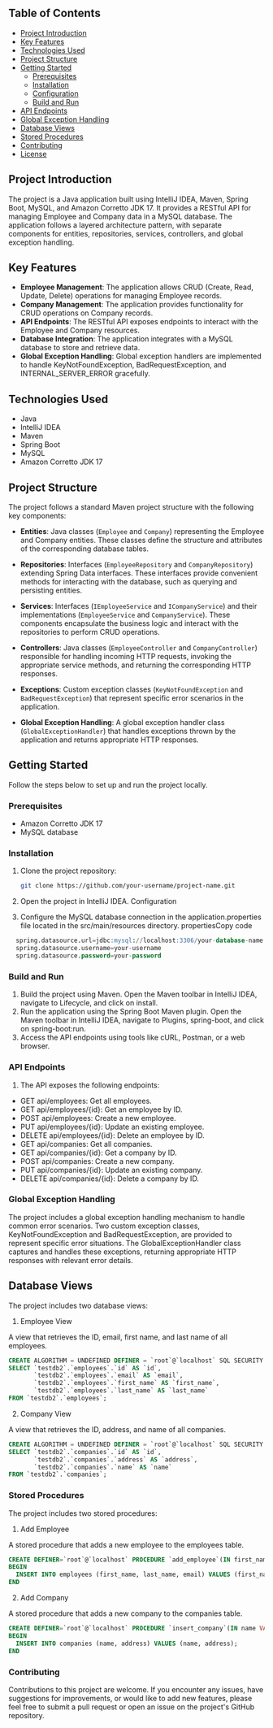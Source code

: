 
## Table of Contents

- [Project Introduction](#project-introduction)
- [Key Features](#key-features)
- [Technologies Used](#technologies-used)
- [Project Structure](#project-structure)
- [Getting Started](#getting-started)
  - [Prerequisites](#prerequisites)
  - [Installation](#installation)
  - [Configuration](#configuration)
  - [Build and Run](#build-and-run)
- [API Endpoints](#api-endpoints)
- [Global Exception Handling](#global-exception-handling)
- [Database Views](#database-views)
- [Stored Procedures](#stored-procedures)
- [Contributing](#contributing)
- [License](#license)

## Project Introduction

The project is a Java application built using IntelliJ IDEA, Maven, Spring Boot, MySQL, and Amazon Corretto JDK 17. It provides a RESTful API for managing Employee and Company data in a MySQL database. The application follows a layered architecture pattern, with separate components for entities, repositories, services, controllers, and global exception handling.

## Key Features

- **Employee Management**: The application allows CRUD (Create, Read, Update, Delete) operations for managing Employee records.
- **Company Management**: The application provides functionality for CRUD operations on Company records.
- **API Endpoints**: The RESTful API exposes endpoints to interact with the Employee and Company resources.
- **Database Integration**: The application integrates with a MySQL database to store and retrieve data.
- **Global Exception Handling**: Global exception handlers are implemented to handle KeyNotFoundException, BadRequestException, and INTERNAL_SERVER_ERROR gracefully.

## Technologies Used

- Java
- IntelliJ IDEA
- Maven
- Spring Boot
- MySQL
- Amazon Corretto JDK 17

## Project Structure

The project follows a standard Maven project structure with the following key components:

- **Entities**: Java classes (`Employee` and `Company`) representing the Employee and Company entities. These classes define the structure and attributes of the corresponding database tables.

- **Repositories**: Interfaces (`EmployeeRepository` and `CompanyRepository`) extending Spring Data interfaces. These interfaces provide convenient methods for interacting with the database, such as querying and persisting entities.

- **Services**: Interfaces (`IEmployeeService` and `ICompanyService`) and their implementations (`EmployeeService` and `CompanyService`). These components encapsulate the business logic and interact with the repositories to perform CRUD operations.

- **Controllers**: Java classes (`EmployeeController` and `CompanyController`) responsible for handling incoming HTTP requests, invoking the appropriate service methods, and returning the corresponding HTTP responses.

- **Exceptions**: Custom exception classes (`KeyNotFoundException` and `BadRequestException`) that represent specific error scenarios in the application.

- **Global Exception Handling**: A global exception handler class (`GlobalExceptionHandler`) that handles exceptions thrown by the application and returns appropriate HTTP responses.

## Getting Started

Follow the steps below to set up and run the project locally.

### Prerequisites

- Amazon Corretto JDK 17
- MySQL database

### Installation

1. Clone the project repository:

   ```bash
   git clone https://github.com/your-username/project-name.git


2. Open the project in IntelliJ IDEA.
Configuration

1. Configure the MySQL database connection in the application.properties file located in the src/main/resources directory.
propertiesCopy code
```sql
  spring.datasource.url=jdbc:mysql://localhost:3306/your-database-name 
  spring.datasource.username=your-username 
  spring.datasource.password=your-password 
```
### Build and Run

1. Build the project using Maven. Open the Maven toolbar in IntelliJ IDEA, navigate to Lifecycle, and click on install.
2. Run the application using the Spring Boot Maven plugin. Open the Maven toolbar in IntelliJ IDEA, navigate to Plugins, spring-boot, and click on spring-boot:run.
3. Access the API endpoints using tools like cURL, Postman, or a web browser.

### API Endpoints

 1. The API exposes the following endpoints:

* GET api/employees: Get all employees.
* GET api/employees/{id}: Get an employee by ID.
* POST api/employees: Create a new employee.
* PUT api/employees/{id}: Update an existing employee.
* DELETE api/employees/{id}: Delete an employee by ID.
* GET api/companies: Get all companies.
* GET api/companies/{id}: Get a company by ID.
* POST api/companies: Create a new company.
* PUT api/companies/{id}: Update an existing company.
* DELETE api/companies/{id}: Delete a company by ID.

### Global Exception Handling

   The project includes a global exception handling mechanism to handle common error scenarios. Two custom exception classes, KeyNotFoundException and BadRequestException, are provided to represent specific error situations. The GlobalExceptionHandler class captures and handles these exceptions, returning appropriate HTTP responses with relevant error details.

## Database Views

The project includes two database views:

1.  Employee View

A view that retrieves the ID, email, first name, and last name of all employees.

```sql
CREATE ALGORITHM = UNDEFINED DEFINER = `root`@`localhost` SQL SECURITY DEFINER VIEW `testdb2`.`all_employees_view` AS
SELECT `testdb2`.`employees`.`id` AS `id`,
       `testdb2`.`employees`.`email` AS `email`,
       `testdb2`.`employees`.`first_name` AS `first_name`,
       `testdb2`.`employees`.`last_name` AS `last_name`
FROM `testdb2`.`employees`;
```
2. Company View

A view that retrieves the ID, address, and name of all companies.


```sql
CREATE ALGORITHM = UNDEFINED DEFINER = `root`@`localhost` SQL SECURITY DEFINER VIEW `testdb2`.`all_companies_view` AS
SELECT `testdb2`.`companies`.`id` AS `id`,
       `testdb2`.`companies`.`address` AS `address`,
       `testdb2`.`companies`.`name` AS `name`
FROM `testdb2`.`companies`;
```
### Stored Procedures

The project includes two stored procedures:

1. Add Employee

A stored procedure that adds a new employee to the employees table.

```sql
CREATE DEFINER=`root`@`localhost` PROCEDURE `add_employee`(IN first_name VARCHAR(50), IN last_name VARCHAR(50), IN email VARCHAR(100))
BEGIN
  INSERT INTO employees (first_name, last_name, email) VALUES (first_name, last_name, email);
END
```
2. Add Company

A stored procedure that adds a new company to the companies table.

```sql
CREATE DEFINER=`root`@`localhost` PROCEDURE `insert_company`(IN name VARCHAR(255), IN address VARCHAR(255))
BEGIN
  INSERT INTO companies (name, address) VALUES (name, address);
END
```
### Contributing

  Contributions to this project are welcome. If you encounter any issues, have suggestions for improvements, or would like to add new features, please feel free to submit a pull request or open an issue on the project's GitHub repository.

